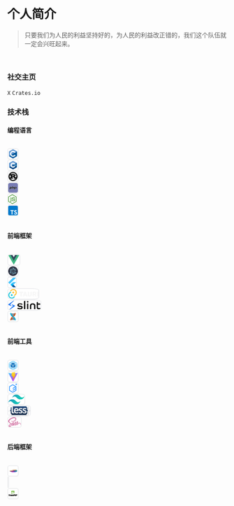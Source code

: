 <h1>个人简介</h3>

<blockquote>
只要我们为人民的利益坚持好的，为人民的利益改正错的，我们这个队伍就一定会兴旺起来。
</blockquote>

<img alt="" src="https://count.getloli.com/get/@:eastspire?theme=rule34">

<img alt="" src="https://github-profile-trophy.vercel.app/?username=eastspire">

<img alt="" src="https://github-readme-stats.vercel.app/api?username=eastspire&show_icons=true&hide_title=false&include_all_commits=true&count_private=true">

<img alt="" src="https://eastspire.github.io/eastspire/metrics.svg">

<h3>社交主页</h3>

<a target="_blank" href="https://x.com/ltpp_universe" style="text-decoration:none"><code>X</code></a>
<a target="_blank" href="https://crates.io/users/eastspire" style="text-decoration:none"><code>Crates.io</code></a>

<h3>技术栈</h3>

<h4>编程语言</h4>

<div style="display: flex;flex-wrap: wrap;gap: 16px;align-items: flex-start;">

<a target="_blank" href="https://en.cppreference.com/w/c/language" style="display: flex;align-items: center;text-decoration: none;"><img style="border: 2px solid #818b981f;border-radius: 20%;" height="22" alt="" src="./images/c.svg"></a>
<a target="_blank" href="https://isocpp.org/" style="display: flex;align-items: center;text-decoration: none;"><img style="border: 2px solid #818b981f;border-radius: 20%;" height="22" alt="" src="./images/cpp.svg"></a>
<a target="_blank" href="https://www.rust-lang.org/" style="display: flex;align-items: center;text-decoration: none;"><img style="border: 2px solid #818b981f;border-radius: 20%;" height="22" alt="" src="./images/rust.svg"></a>
<a target="_blank" href="https://www.php.net/" style="display: flex;align-items: center;text-decoration: none;"><img style="border: 2px solid #818b981f;border-radius: 20%;" height="22" alt="" src="./images/php.svg"></a>
<a target="_blank" href="https://nodejs.org/" style="display: flex;align-items: center;text-decoration: none;"><img style="border: 2px solid #818b981f;border-radius: 20%;" height="22" alt="" src="./images/nodejs.svg"></a>
<a target="_blank" href="https://www.tslang.cn/index.html" style="display: flex;align-items: center;text-decoration: none;"><img style="border: 2px solid #818b981f;border-radius: 20%;" height="22" alt="" src="./images/typescript.svg"></a>

</div>

<h4>前端框架</h4>

<div style="display: flex;flex-wrap: wrap;gap: 16px;align-items: flex-start;">

<a target="_blank" href="https://vuejs.org/" style="display: flex;align-items: center;text-decoration: none;"><img style="border: 2px solid #818b981f;border-radius: 20%;" height="22" alt="" src="./images/vue.svg"></a>
<a target="_blank" href="https://www.electronjs.org/" style="display: flex;align-items: center;text-decoration: none;"><img style="border: 2px solid #818b981f;border-radius: 20%;" height="22" alt="" src="./images/electron.svg"></a>
<a target="_blank" href="https://flutter.dev/" style="display: flex;align-items: center;text-decoration: none;"><img style="border: 2px solid #818b981f;border-radius: 20%;" height="22" alt="" src="./images/flutter.svg"></a>
<a target="_blank" href="https://v2.tauri.app/" style="display: flex;align-items: center;text-decoration: none;"><img style="border: 2px solid #818b981f;border-radius: 20%;" height="22" alt="" src="./images/tauri.svg"></a>
<a target="_blank" href="https://slint.dev/" style="display: flex;align-items: center;text-decoration: none;"><img style="border: 2px solid #818b981f;border-radius: 20%;" height="22" alt="" src="./images/slint.svg"></a>
<a target="_blank" href="https://dioxuslabs.com/" style="display: flex;align-items: center;text-decoration: none;"><img style="border: 2px solid #818b981f;border-radius: 20%;" height="22" alt="" src="./images/dioxus.png"></a>

</div>

<h4>前端工具</h4>

<div style="display: flex;flex-wrap: wrap;gap: 16px;align-items: flex-start;">

<a target="_blank" href="https://webpack.js.org/" style="display: flex;align-items: center;text-decoration: none;"><img style="border: 2px solid #818b981f;border-radius: 20%;" height="22" alt="" src="./images/webpack.svg"></a>
<a target="_blank" href="https://vitejs.dev" style="display: flex;align-items: center;text-decoration: none;"><img style="border: 2px solid #818b981f;border-radius: 20%;" height="22" alt="" src="./images/vite.svg"></a>
<a target="_blank" href="https://element-plus.org/" style="display: flex;align-items: center;text-decoration: none;"><img style="border: 2px solid #818b981f;border-radius: 20%;" height="22" alt="" src="./images/elementplus.svg"></a>
<a target="_blank" href="https://tailwindcss.com" style="display: flex;align-items: center;text-decoration: none;"><img style="border: 2px solid #818b981f;border-radius: 20%;" height="22" alt="" src="./images/tailwindcss.svg"></a>
<a target="_blank" href="https://lesscss.org/" style="display: flex;align-items: center;text-decoration: none;"><img style="border: 2px solid #818b981f;border-radius: 20%;" height="22" alt="" src="./images/less.png"></a>
<a target="_blank" href="https://sass-lang.com/" style="display: flex;align-items: center;text-decoration: none;"><img style="border: 2px solid #818b981f;border-radius: 20%;" height="22" alt="" src="./images/sass.svg"></a>

</div>

<h4>后端框架</h4>

<div style="display: flex;flex-wrap: wrap;gap: 16px;align-items: flex-start;">

<a target="_blank" href="https://docs.ltpp.vip/hyperlane/" style="display: flex;align-items: center;text-decoration: none;"><img style="border: 2px solid #818b981f;border-radius: 20%;" height="22" alt="" src="./images/hyperlane.png"></a>
<a target="_blank" href="https://www.workerman.net/doc/webman/" style="display: flex;align-items: center;text-decoration: none;"><img style="border: 2px solid #818b981f;border-radius: 20%;" height="22" alt="" src="./images/webman.ico"></a>
<a target="_blank" href="https://www.kancloud.cn/manual/thinkphp6_0" style="display: flex;align-items: center;text-decoration: none;"><img style="border: 2px solid #818b981f;border-radius: 20%;" height="22" alt="" src="./images/thinkphp.jpg"></a>

</div>
